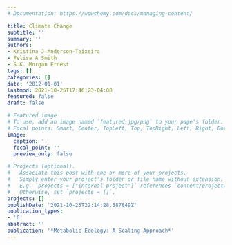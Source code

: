 ```yaml
---
# Documentation: https://wowchemy.com/docs/managing-content/

title: Climate Change
subtitle: ''
summary: ''
authors:
- Kristina J Anderson-Teixeira
- Felisa A Smith
- S.K. Morgan Ernest
tags: []
categories: []
date: '2012-01-01'
lastmod: 2021-10-25T17:46:23-04:00
featured: false
draft: false

# Featured image
# To use, add an image named `featured.jpg/png` to your page's folder.
# Focal points: Smart, Center, TopLeft, Top, TopRight, Left, Right, BottomLeft, Bottom, BottomRight.
image:
  caption: ''
  focal_point: ''
  preview_only: false

# Projects (optional).
#   Associate this post with one or more of your projects.
#   Simply enter your project's folder or file name without extension.
#   E.g. `projects = ["internal-project"]` references `content/project/deep-learning/index.md`.
#   Otherwise, set `projects = []`.
projects: []
publishDate: '2021-10-25T22:14:28.587849Z'
publication_types:
- '6'
abstract: ''
publication: '*Metabolic Ecology: A Scaling Approach*'
---
```

